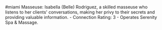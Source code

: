 #miami 
Masseuse: Isabella (Belle) Rodriguez, a skilled masseuse who listens to her clients' conversations, making her privy to their secrets and providing valuable information. - Connection Rating: 3 - Operates Serenity Spa & Massage.